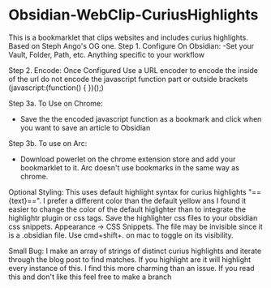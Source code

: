 # Obsidian-WebClip-CuriusHighlights
This is a bookmarklet that clips websites and includes curius highlights. Based on Steph Ango's OG one.
Step 1. Configure On Obsidian: 
-Set your Vault, Folder, Path, etc. Anything specific to your workflow

Step 2. Encode: Once Configured Use a URL encoder to encode the inside of the url do not encode the javascript function part or outside brackets (javascript:(function() { })();)

Step 3a. To Use on Chrome: 
- Save the the encoded javascript function as a bookmark and click when you want to save an article to Obsidian

Step 3b. To use on Arc: 
- Download powerlet on the chrome extension store and add your bookmarklet to it. Arc doesn't use bookmarks in the same way as chrome.

Optional Styling: This uses default highlight syntax for curius highlights "=={text}==". I prefer a different color than the default yellow ans I found it easier to change the color of the default higlighter than to integrate the highlightr plugin or css tags. Save the highlighter css files to your obsidian css snippets. Appearance -> CSS Snippets. The file may be invisible since it is a .obsidian file. Use cmd+shift+. on mac to toggle on its visibility.

Small Bug: I make an array of strings of distinct curius highlights and iterate through the blog post to find matches. If you highlight are it will highlight every instance of this. I find this more charming than an issue. If you read this and don't like this feel free to make a branch